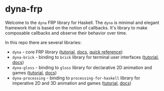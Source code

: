 # dyna-frp

Welcome to the `dyna` FRP library for Haskell. The `dyna` is minimal 
and elegant framework that is based on the notion of callbacks. 
It's library to make composable callbacks and observe their 
behavior over time.

In this repo there are several libraries:

* `dyna` - core FRP library ([tutorial](https://github.com/anton-k/dyna-frp/tree/main/dyna/README.md), [docs](https://hackage.haskell.org/package/dyna), [quick reference](https://github.com/anton-k/dyna-frp/blob/main/dyna/tutorial/101-reference.md))
* `dyna-brick` - binding to `brick` library for terminal user interfaces ([tutorial](https://github.com/anton-k/dyna-frp/tree/main/dyna-brick/README.md), [docs](https://hackage.haskell.org/package/dyna-brick))
* `dyna-gloss` - binding to `gloss` library for declarative 2D animation and games ([tutorial](https://github.com/anton-k/dyna-frp/tree/main/dyna-gloss/README.md), [docs](https://hackage.haskell.org/package/dyna-gloss))
* `dyna-processing` - binding to `processing-for-haskell` library for imperative 
     2D and 3D animation and games  ([tutorial](https://github.com/anton-k/dyna-frp/tree/main/dyna-processing), [docs](https://hackage.haskell.org/package/dyna-processing))



